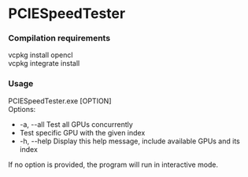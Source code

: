 # PCIESpeedTester
### Compilation requirements
vcpkg install opencl  
vcpkg integrate install
### Usage
PCIESpeedTester.exe [OPTION]  
Options:  
  * -a, --all     Test all GPUs concurrently  
  * <number>      Test specific GPU with the given index  
  * -h, --help    Display this help message, include available GPUs and its index  

If no option is provided, the program will run in interactive mode.  